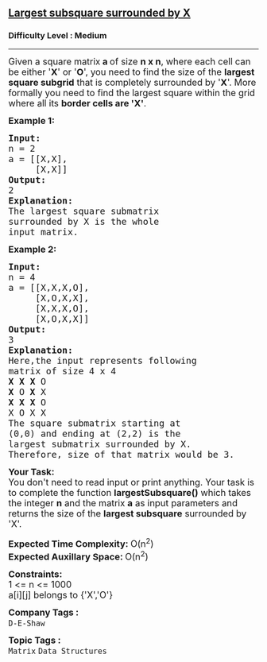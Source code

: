 <h2><a href="https://www.geeksforgeeks.org/problems/largest-subsquare-surrounded-by-x0558/1">Largest subsquare surrounded by X</a></h2><h3>Difficulty Level : Medium</h3><hr><div class="problems_problem_content__Xm_eO"><p><span style="font-size: 18px;">Given a square matrix<strong> a </strong>of size <strong>n x n</strong>, where each cell can be either '<strong>X</strong>' or '<strong>O</strong>', you need to find the size of the <strong>largest square subgrid</strong> that is completely surrounded by '<strong>X</strong>'. More formally you need to find the largest square within the grid where all its <strong>border cells are 'X'</strong>.</span></p>
<p><span style="font-size: 18px;"><strong>Example 1:</strong></span></p>
<pre><span style="font-size: 18px;"><strong>Input:</strong>
n = 2
a = [[X,X],<br>     [X,X]]
<strong>Output:</strong>
2
<strong>Explanation:</strong>
The largest square submatrix 
surrounded by X is the whole 
input matrix.</span></pre>
<p><span style="font-size: 18px;"><strong>Example 2:</strong></span></p>
<pre><span style="font-size: 18px;"><strong>Input:</strong>
n = 4
a = [[X,X,X,O],<br>     [X,O,X,X],
     [X,X,X,O],<br>     [X,O,X,X]]
<strong>Output:</strong>
3
<strong>Explanation:</strong>
Here,the input represents following 
matrix of size 4 x 4
<strong>X</strong> <strong>X</strong> <strong>X</strong> O
<strong>X</strong> O <strong>X</strong> X
<strong>X</strong> <strong>X</strong> <strong>X</strong> O
X O X X
The square submatrix starting at 
(0,0) and ending at (2,2) is the 
largest submatrix surrounded by X.
Therefore, size of that matrix would be 3.</span></pre>
<p><span style="font-size: 18px;"><strong>Your Task:</strong><br>You don't need to read input or print anything. Your task is to complete the function <strong>largestSubsquare()</strong> which takes the integer&nbsp;<strong>n</strong> and the matrix&nbsp;<strong>a</strong> as input parameters and returns the size of the <strong>largest subsquare</strong> surrounded by 'X'.</span></p>
<p><span style="font-size: 18px;"><strong>Expected Time Complexity: </strong>O(n<sup>2</sup>)<br><strong>Expected Auxillary Space: </strong>O(n<sup>2</sup>)</span></p>
<p><span style="font-size: 18px;"><strong>Constraints:</strong><br>1 &lt;= n &lt;= 1000<br>a[i][j] belongs to {'X','O'}&nbsp;</span></p></div><p><span style=font-size:18px><strong>Company Tags : </strong><br><code>D-E-Shaw</code>&nbsp;<br><p><span style=font-size:18px><strong>Topic Tags : </strong><br><code>Matrix</code>&nbsp;<code>Data Structures</code>&nbsp;
